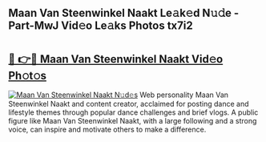 ## Maan Van Steenwinkel Naakt Le𝚊k𝚎d N𝚞𝚍e - Part-MwJ Vid𝚎o Le𝚊ks Photos tx7i2

# <h2><a href="http://fb35g7a.evod.top/?m=Maan+Van+Steenwinkel+Naakt">🔗 👉🔴 Maan Van Steenwinkel Naakt Vid𝚎o Ph𝚘t𝚘s</a></h2>

[![Maan Van Steenwinkel Naakt N𝚞d𝚎s](https://i.imgur.com/8V9OHl7.gif)](http://fb35g7a.evod.top/?m=Maan+Van+Steenwinkel+Naakt)
Web personality Maan Van Steenwinkel Naakt and content creator, acclaimed for posting dance and lifestyle themes through popular dance challenges and brief vlogs. A public figure like Maan Van Steenwinkel Naakt, with a large following and a strong voice, can inspire and motivate others to make a difference. 
